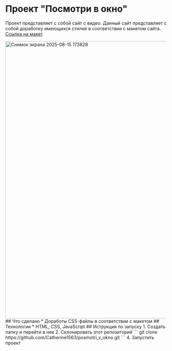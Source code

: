 # Проект "Посмотри в окно"
Проект представляет с собой сайт с видео. Данный сайт представляет с собой доработку имеющихся стилей в соответствии с макетом сайта. 
[Ссылка на макет](https://www.figma.com/design/QHcvX1RsUI89CulRB7HLk6/-4-%D0%9F%D0%BE%D1%81%D0%BC%D0%BE%D1%82%D1%80%D0%B8-%D0%B2-%D0%BE%D0%BA%D0%BD%D0%BE?node-id=0-1&t=cF4gCSNC5jURg6kN-0)

<img width="1712" height="867" alt="Снимок экрана 2025-08-15 173828" src="https://github.com/user-attachments/assets/e424181c-0a9b-4590-a573-a13d46f2728d" />
## Что сделано
* Доработы CSS-файлы в соответствии с макетом
## Технологии
* HTML, CSS, JavaScript
## Иструкция по запуску
1. Создать папку и перейти в нее
2. Склонировать этот репозиторий
```
git clone https://github.com/Catherine1563/posmotri_v_okno.git
```
4. Запустить проект
